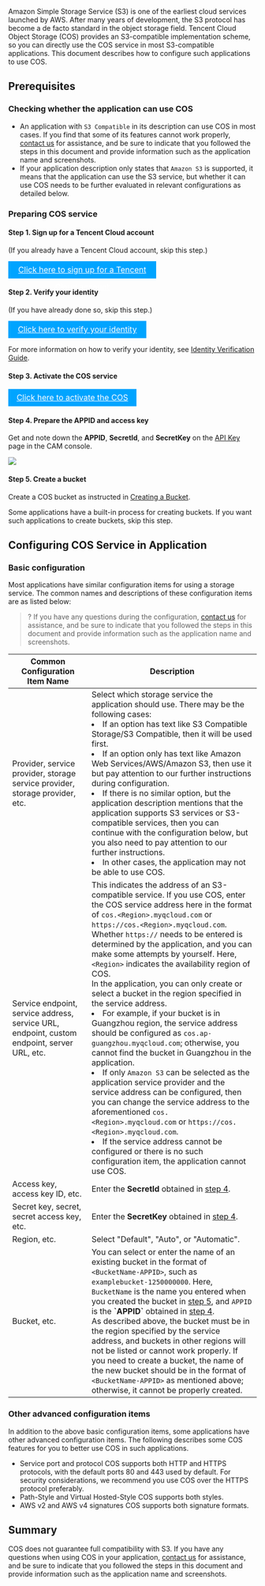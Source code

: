 Amazon Simple Storage Service (S3) is one of the earliest cloud services launched by AWS. After many years of development, the S3 protocol has become a de facto standard in the object storage field. Tencent Cloud Object Storage (COS) provides an S3-compatible implementation scheme, so you can directly use the COS service in most S3-compatible applications. This document describes how to configure such applications to use COS.

## Prerequisites

### Checking whether the application can use COS

- An application with `S3 Compatible` in its description can use COS in most cases. If you find that some of its features cannot work properly, [contact us](https://intl.cloud.tencent.com/contact-sales) for assistance, and be sure to indicate that you followed the steps in this document and provide information such as the application name and screenshots.
- If your application description only states that `Amazon S3` is supported, it means that the application can use the S3 service, but whether it can use COS needs to be further evaluated in relevant configurations as detailed below.

### Preparing COS service

#### Step 1. Sign up for a Tencent Cloud account

(If you already have a Tencent Cloud account, skip this step.)

<div style="background-color:#00A4FF; width: 300px; height: 35px; line-height:35px; text-align:center;"><a href="https://intl.cloud.tencent.com/account/register" target="_blank"  style="color: white; font-size:16px;">Click here to sign up for a Tencent Cloud account</a></div>

#### Step 2. Verify your identity

(If you have already done so, skip this step.)

<div style="background-color:#00A4FF; width: 280px; height: 35px; line-height:35px; text-align:center;"><a href="https://console.cloud.tencent.com/developer" target="_blank"  style="color: white; font-size:16px;"  hotrep="document.guide.3128.btn2">Click here to verify your identity</a></div>

For more information on how to verify your identity, see <a href="https://intl.cloud.tencent.com/document/product/378/3629">Identity Verification Guide</a>.

#### Step 3. Activate the COS service

<div style="background-color:#00A4FF; width: 260px; height: 35px; line-height:35px; text-align:center;"><a href="https://console.cloud.tencent.com/cos5" target="_blank"  style="color: white; font-size:16px;">Click here to activate the COS service.</a></div>

<span id="step4"></span>
#### Step 4. Prepare the APPID and access key

Get and note down the **APPID**, **SecretId**, and **SecretKey** on the [API Key](https://console.cloud.tencent.com/cam/capi) page in the CAM console.

![](https://qcloudimg.tencent-cloud.cn/raw/82216475f85f3bb8c9662e35998cbbc3.png)

<span id="step5"></span>
#### Step 5. Create a bucket

Create a COS bucket as instructed in [Creating a Bucket](https://intl.cloud.tencent.com/document/product/436/13309).

Some applications have a built-in process for creating buckets. If you want such applications to create buckets, skip this step.


## Configuring COS Service in Application

### Basic configuration

Most applications have similar configuration items for using a storage service. The common names and descriptions of these configuration items are as listed below:

>? If you have any questions during the configuration, [contact us](https://intl.cloud.tencent.com/contact-sales) for assistance, and be sure to indicate that you followed the steps in this document and provide information such as the application name and screenshots.
>


<table>
<thead>
<tr>
<th>Common Configuration Item Name</th>
<th>Description</th>
</tr>
</thead>
<tbody>
<tr>
<td>Provider, service provider, storage service provider, storage provider, etc.</td>
<td>Select which storage service the application should use. There may be the following cases: <br><li>If an option has text like S3 Compatible Storage/S3 Compatible, then it will be used first. <br></li><li>If an option only has text like Amazon Web Services/AWS/Amazon S3, then use it but pay attention to our further instructions during configuration.<br></li><li>If there is no similar option, but the application description mentions that the application supports S3 services or S3-compatible services, then you can continue with the configuration below, but you also need to pay attention to our further instructions. <br></li><li>In other cases, the application may not be able to use COS.</li></td>
</tr>
<tr>
<td>Service endpoint, service address, service URL, endpoint, custom endpoint, server URL, etc.</td>
<td>This indicates the address of an S3-compatible service. If you use COS, enter the COS service address here in the format of <code>cos.&lt;Region&gt;.myqcloud.com</code> or <br><code>https://cos.&lt;Region&gt;.myqcloud.com</code>. <br>Whether <code>https://</code> needs to be entered is determined by the application, and you can make some attempts by yourself. Here, <code>&lt;Region&gt;</code> indicates the availability region of COS. <br>In the application, you can only create or select a bucket in the region specified in the service address. <br><li>For example, if your bucket is in Guangzhou region, the service address should be configured as <code>cos.ap-guangzhou.myqcloud.com</code>; otherwise, you cannot find the bucket in Guangzhou in the application. <br><li>If only <code>Amazon S3</code> can be selected as the application service provider and the service address can be configured, then you can change the service address to the aforementioned <code>cos.&lt;Region>.myqcloud.com</code> or <code>https://cos.&lt;Region>.myqcloud.com</code>. <br><li>If the service address cannot be configured or there is no such configuration item, the application cannot use COS.</td>
</tr>
<tr>
<td>Access key, access key ID, etc.</td>
<td>Enter the <strong>SecretId</strong> obtained in <a href="#step4">step 4</a>.</td>
</tr>
<tr>
<td>Secret key, secret, secret access key, etc.</td>
<td>Enter the <strong>SecretKey</strong> obtained in <a href="#step4">step 4</a>.</td>
</tr>
<tr>
<td>Region, etc.</td>
<td>Select "Default", "Auto", or "Automatic".</td>
</tr>
<tr>
<td>Bucket, etc.</td>
<td>You can select or enter the name of an existing bucket in the format of <code>&lt;BucketName-APPID&gt;</code>, such as <code>examplebucket-1250000000</code>. Here, <code>BucketName</code> is the name you entered when you created the bucket in <a href="#step5">step 5</a>, and <code>APPID</code> is the <strong>`APPID`</strong> obtained in <a href="#step4">step 4</a>. <br>As described above, the bucket must be in the region specified by the service address, and buckets in other regions will not be listed or cannot work properly. If you need to create a bucket, the name of the new bucket should be in the format of <code>&lt;BucketName-APPID&gt;</code> as mentioned above; otherwise, it cannot be properly created.</td>
</tr>
</tbody></table>


### Other advanced configuration items

In addition to the above basic configuration items, some applications have other advanced configuration items. The following describes some COS features for you to better use COS in such applications.

- Service port and protocol
  COS supports both HTTP and HTTPS protocols, with the default ports 80 and 443 used by default. For security considerations, we recommend you use COS over the HTTPS protocol preferably.
- Path-Style and Virtual Hosted-Style
  COS supports both styles.
- AWS v2 and AWS v4 signatures
  COS supports both signature formats.

## Summary

COS does not guarantee full compatibility with S3. If you have any questions when using COS in your application, [contact us](https://intl.cloud.tencent.com/contact-sales) for assistance, and be sure to indicate that you followed the steps in this document and provide information such as the application name and screenshots.
